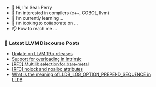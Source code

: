 - 👋 Hi, I’m Sean Perry
- 👀 I’m interested in compilers (c++, COBOL, llvm)
- 🌱 I’m currently learning ...
- 💞️ I’m looking to collaborate on ...
- 📫 How to reach me ...

<!---
s66perry/s66perry is a ✨ special ✨ repository because its `README.md` (this file) appears on your GitHub profile.
You can click the Preview link to take a look at your changes.
--->
### 📕 Latest LLVM Discourse Posts

<!-- DISCOURSE-LLVM:START -->
- [Update on LLVM 19.x releases](https://discourse.llvm.org/t/update-on-llvm-19-x-releases/80511#post_2)
- [Support for overloading in Intrinsic](https://discourse.llvm.org/t/support-for-overloading-in-intrinsic/80340#post_4)
- [[RFC] Multilib selection for bare-metal](https://discourse.llvm.org/t/rfc-multilib-selection-for-bare-metal/80505#post_2)
- [[RFC] nolock and noalloc attributes](https://discourse.llvm.org/t/rfc-nolock-and-noalloc-attributes/76837?page=6#post_104)
- [What is the meaning of LLDB_LOG_OPTION_PREPEND_SEQUENCE in LLDB](https://discourse.llvm.org/t/what-is-the-meaning-of-lldb-log-option-prepend-sequence-in-lldb/80409#post_3)
<!-- DISCOURSE-LLVM:END -->
